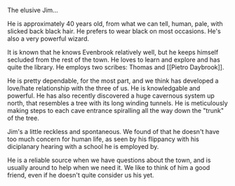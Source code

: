 The elusive Jim...

He is approximately 40 years old, from what we can tell, human, pale, with slicked back black hair. He prefers to wear black on most occasions. He's also a very powerful wizard.

It is known that he knows Evenbrook relatively well, but he keeps himself secluded from the rest of the town. He loves to learn and explore and has quite the library. He employs two scribes: Thomas and [[Pietro Daybrook]].

He is pretty dependable, for the most part, and we think has developed a love/hate relationship with the three of us. He is knowledgable and powerful. He has also recently discovered a huge cavernous system up north, that resembles a tree with its long winding tunnels. He is meticulously making steps to each cave entrance spiralling all the way down the "trunk" of the tree.

Jim's a little reckless and spontaneous. We found of that he doesn't have too much concern for human life, as seen by his flippancy with his diciplanary hearing with a school he is employed by. 

He is a reliable source when we have questions about the town, and is usually around to help when we need it. We like to think of him a good friend, even if he doesn't quite consider us his yet.